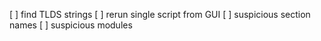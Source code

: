 [ ] find TLDS strings
[ ] rerun single script from GUI
[ ] suspicious section names
[ ] suspicious modules
